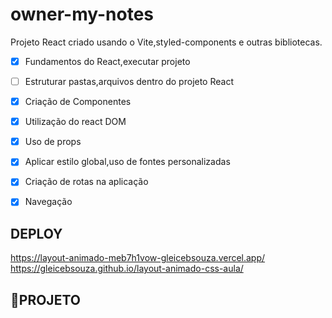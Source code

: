 # owner-my-notes
Projeto React criado usando o Vite,styled-components e outras bibliotecas.

- [x] Fundamentos do React,executar projeto
- [ ] Estruturar pastas,arquivos dentro do projeto React
- [x] Criação de Componentes
- [x] Utilização do react DOM
- [x] Uso de props
- [x] Aplicar estilo global,uso de fontes personalizadas
- [x] Criação de rotas na aplicação
- [x] Navegação


## DEPLOY ##
https://layout-animado-meb7h1vow-gleicebsouza.vercel.app/
<br>
https://gleicebsouza.github.io/layout-animado-css-aula/

## 🔖PROJETO ##
